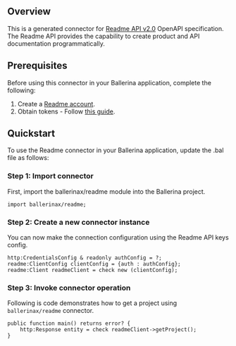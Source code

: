 ## Overview
This is a generated connector for [Readme API v2.0](https://docs.readme.com/reference) OpenAPI specification.  
The Readme API provides the capability to create product and API documentation programmatically.

## Prerequisites
Before using this connector in your Ballerina application, complete the following:
1. Create a [Readme account](https://dash.readme.com/signup).
2. Obtain tokens - Follow [this guide](https://docs.readme.com/reference/authentication).

## Quickstart
To use the Readme connector in your Ballerina application, update the .bal file as follows:

### Step 1: Import connector
First, import the ballerinax/readme module into the Ballerina project.
```ballerina
import ballerinax/readme;
```

### Step 2: Create a new connector instance
You can now make the connection configuration using the Readme API keys config.

```ballerina
http:CredentialsConfig & readonly authConfig = ?;
readme:ClientConfig clientConfig = {auth : authConfig};
readme:Client readmeClient = check new (clientConfig);
```

### Step 3: Invoke connector operation
Following is code demonstrates how to get a project using `ballerinax/readme` connector. 

```ballerina
public function main() returns error? {
    http:Response entity = check readmeClient->getProject();
}
```